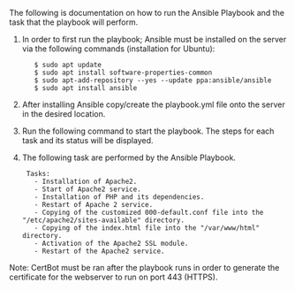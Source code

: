 The following is documentation on how to run the Ansible Playbook and the task that the playbook will perform.

1. In order to first run the playbook; Ansible must be installed on the server via the following commands (installation for Ubuntu):

          $ sudo apt update
          $ sudo apt install software-properties-common
          $ sudo apt-add-repository --yes --update ppa:ansible/ansible
          $ sudo apt install ansible
          
2. After installing Ansible copy/create the playbook.yml file onto the server in the desired location.

3. Run the following command to start the playbook. The steps for each task and its status will be displayed. 

4. The following task are performed by the Ansible Playbook.

        Tasks:
          - Installation of Apache2.
          - Start of Apache2 service.
          - Installation of PHP and its dependencies.
          - Restart of Apache 2 service.
          - Copying of the customized 000-default.conf file into the "/etc/apache2/sites-available" directory.
          - Copying of the index.html file into the "/var/www/html" directory.
          - Activation of the Apache2 SSL module.
          - Restart of the Apache2 service.
          
Note: CertBot must be ran after the playbook runs in order to generate the certificate for the webserver to run on port 443 (HTTPS).
